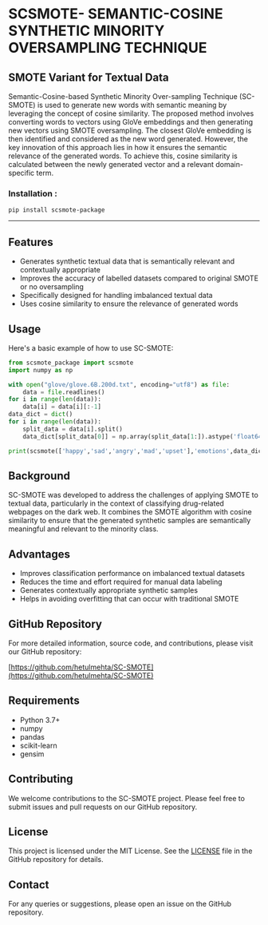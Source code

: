 # SCSMOTE- SEMANTIC-COSINE SYNTHETIC MINORITY OVERSAMPLING TECHNIQUE

## SMOTE Variant for Textual Data

Semantic-Cosine-based Synthetic Minority Over-sampling Technique (SC-SMOTE) is used to generate new words with semantic meaning by leveraging the concept of cosine similarity. The proposed method involves converting words to vectors using GloVe embeddings and then generating new vectors using SMOTE oversampling.  The closest GloVe embedding is then identified and considered as the new word generated. However, the key innovation of this approach lies in how it ensures the semantic relevance of the generated words. To achieve this, cosine similarity is calculated between the newly generated vector and a relevant domain-specific term.


### Installation :

```
pip install scsmote-package
```

---

## Features

- Generates synthetic textual data that is semantically relevant and contextually appropriate
- Improves the accuracy of labelled datasets compared to original SMOTE or no oversampling
- Specifically designed for handling imbalanced textual data
- Uses cosine similarity to ensure the relevance of generated words

## Usage

Here's a basic example of how to use SC-SMOTE:

```python
from scsmote_package import scsmote
import numpy as np

with open("glove/glove.6B.200d.txt", encoding="utf8") as file:
    data = file.readlines()
for i in range(len(data)):
    data[i] = data[i][:-1]
data_dict = dict()
for i in range(len(data)):
    split_data = data[i].split()
    data_dict[split_data[0]] = np.array(split_data[1:]).astype('float64')

print(scsmote(['happy','sad','angry','mad','upset'],'emotions',data_dict))
```

## Background

SC-SMOTE was developed to address the challenges of applying SMOTE to textual data, particularly in the context of classifying drug-related webpages on the dark web. It combines the SMOTE algorithm with cosine similarity to ensure that the generated synthetic samples are semantically meaningful and relevant to the minority class.

## Advantages

- Improves classification performance on imbalanced textual datasets
- Reduces the time and effort required for manual data labeling
- Generates contextually appropriate synthetic samples
- Helps in avoiding overfitting that can occur with traditional SMOTE

## GitHub Repository

For more detailed information, source code, and contributions, please visit our GitHub repository:

[https://github.com/hetulmehta/SC-SMOTE](https://github.com/hetulmehta/SC-SMOTE)

## Requirements

- Python 3.7+
- numpy
- pandas
- scikit-learn
- gensim

## Contributing

We welcome contributions to the SC-SMOTE project. Please feel free to submit issues and pull requests on our GitHub repository.

## License

This project is licensed under the MIT License. See the [LICENSE](https://github.com/hetulmehta/SC-SMOTE/blob/main/LICENSE) file in the GitHub repository for details.

## Contact

For any queries or suggestions, please open an issue on the GitHub repository.